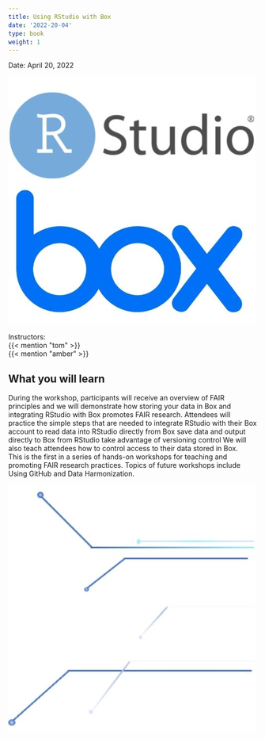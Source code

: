 ```yaml
---
title: Using RStudio with Box
date: '2022-20-04'
type: book
weight: 1
---
```


Date: April 20, 2022 
<BR>


<!--more-->

![](/rstudio_box_logo.jpg)


Instructors: <br>
{{< mention "tom" >}}
<br>
{{< mention "amber" >}}
<br>

## What you will learn

During the workshop, participants will receive an overview of FAIR principles and we will demonstrate how storing your data in Box and integrating RStudio with Box promotes FAIR research. Attendees will practice the simple steps that are needed to integrate RStudio with their Box account to 
read data into RStudio directly from Box
save data and output directly to Box from RStudio
take advantage of versioning control
We will also teach attendees how to control access to their data stored in Box. 
 
This is the first in a series of hands-on workshops for teaching and promoting FAIR research practices. Topics of future workshops include Using GitHub and Data Harmonization. 

![](/boxworkshop_patterns.jpg)

